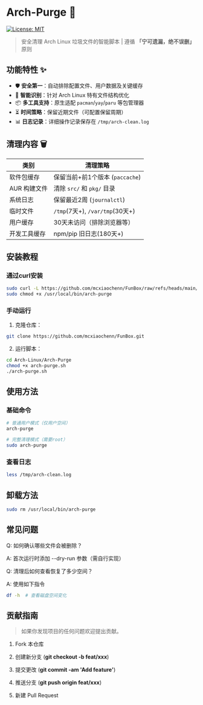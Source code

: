 # Arch-Purge 🧹

[![License: MIT](https://img.shields.io/badge/License-MIT-blue.svg)](../files/LICENSE)

> 安全清理 Arch Linux 垃圾文件的智能脚本 | 遵循 **「宁可遗漏，绝不误删」** 原则

## 功能特性 ✨

- 🛡️ **安全第一**：自动排除配置文件、用户数据及关键缓存
- 🧠 **智能识别**：针对 Arch Linux 特有文件结构优化
- 📦 **多工具支持**：原生适配 `pacman`/`yay`/`paru` 等包管理器
- ⏳ **时间策略**：保留近期文件（可配置保留周期）
- 📊 **日志记录**：详细操作记录保存在 `/tmp/arch-clean.log`

## 清理内容 🗑️

| 类别                | 清理策略                          |
|---------------------|----------------------------------|
| 软件包缓存          | 保留当前+前1个版本 (`paccache`)  |
| AUR 构建文件        | 清除 `src/` 和 `pkg/` 目录       |
| 系统日志            | 保留最近2周 (`journalctl`)       |
| 临时文件            | `/tmp`(7天+), `/var/tmp`(30天+)  |
| 用户缓存            | 30天未访问（排除浏览器等）       |
| 开发工具缓存        | npm/pip 旧日志(180天+)           |

## 安装教程

### 通过curl安装
```bash
sudo curl -L https://github.com/mcxiaochenn/FunBox/raw/refs/heads/main/Arch-Linux/Arch-Purge/arch-purge.sh -o /usr/local/bin/arch-purge
sudo chmod +x /usr/local/bin/arch-purge
```

### 手动运行

1. 克隆仓库：
```bash
git clone https://github.com/mcxiaochenn/FunBox.git
```

2. 运行脚本：
```bash
cd Arch-Linux/Arch-Purge
chmod +x arch-purge.sh
./arch-purge.sh
```

## 使用方法


### 基础命令

```bash
# 普通用户模式（仅用户空间）
arch-purge

# 完整清理模式（需要root）
sudo arch-purge
```

### 查看日志

```bash
less /tmp/arch-clean.log
```

## 卸载方法

```bash
sudo rm /usr/local/bin/arch-purge
```

## 常见问题

Q: 如何确认哪些文件会被删除？

A: 首次运行时添加 --dry-run 参数（需自行实现）

Q: 清理后如何查看恢复了多少空间？

A: 使用如下指令

```bash
df -h  # 查看磁盘空间变化
```

## 贡献指南

> 如果你发现项目的任何问题欢迎提出贡献。

1. Fork 本仓库

2. 创建新分支 (**git checkout -b feat/xxx**)

3. 提交更改 (**git commit -am 'Add feature'**)

4. 推送分支 (**git push origin feat/xxx**)

5. 新建 Pull Request